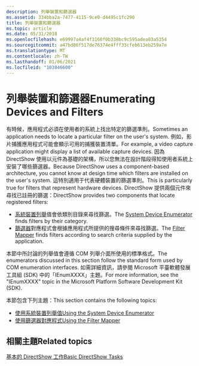 ```yaml
---
description: 列舉裝置和篩選器
ms.assetid: 334bba2a-7477-4115-9ce0-d4495c1fc290
title: 列舉裝置和篩選器
ms.topic: article
ms.date: 05/31/2018
ms.openlocfilehash: e69997a4af4f3160f0b338bc9c595adea83a5354
ms.sourcegitcommit: a47bd86f517de76374e4fff33cfeb613eb259a7e
ms.translationtype: MT
ms.contentlocale: zh-TW
ms.lasthandoff: 01/06/2021
ms.locfileid: "103846600"
---
```

# <a name="enumerating-devices-and-filters"></a><span data-ttu-id="6a2d5-103">列舉裝置和篩選器</span><span class="sxs-lookup"><span data-stu-id="6a2d5-103">Enumerating Devices and Filters</span></span>

<span data-ttu-id="6a2d5-104">有時候，應用程式必須在使用者的系統上找出特定的篩選準則。</span><span class="sxs-lookup"><span data-stu-id="6a2d5-104">Sometimes an application needs to locate a particular filter on the user's system.</span></span> <span data-ttu-id="6a2d5-105">例如，影片捕獲應用程式可能會顯示可用的捕獲裝置清單。</span><span class="sxs-lookup"><span data-stu-id="6a2d5-105">For example, a video capture application might display a list of available capture devices.</span></span> <span data-ttu-id="6a2d5-106">因為 DirectShow 使用以元件為基礎的架構，所以您無法在設計階段得知使用者系統上安裝了哪些篩選器。</span><span class="sxs-lookup"><span data-stu-id="6a2d5-106">Because DirectShow uses a component-based architecture, you cannot know at design time which filters are installed on the user's system.</span></span> <span data-ttu-id="6a2d5-107">這特別適用于代表硬體裝置的篩選準則。</span><span class="sxs-lookup"><span data-stu-id="6a2d5-107">This is particularly true for filters that represent hardware devices.</span></span> <span data-ttu-id="6a2d5-108">DirectShow 提供兩個元件來尋找已註冊的篩選：</span><span class="sxs-lookup"><span data-stu-id="6a2d5-108">DirectShow provides two components that locate registered filters:</span></span>

-   <span data-ttu-id="6a2d5-109">[系統裝置列舉](system-device-enumerator.md)值會依類別目錄來尋找篩選。</span><span class="sxs-lookup"><span data-stu-id="6a2d5-109">The [System Device Enumerator](system-device-enumerator.md) finds filters by their category.</span></span>
-   <span data-ttu-id="6a2d5-110">[篩選器](filter-mapper.md)對應程式會根據應用程式所提供的搜尋條件來尋找篩選。</span><span class="sxs-lookup"><span data-stu-id="6a2d5-110">The [Filter Mapper](filter-mapper.md) finds filters according to search criteria supplied by the application.</span></span>

<span data-ttu-id="6a2d5-111">本節中所討論的列舉值會遵循 COM 列舉介面所使用的標準格式。</span><span class="sxs-lookup"><span data-stu-id="6a2d5-111">The enumerators discussed in this section follow the standard form used by COM enumeration interfaces.</span></span> <span data-ttu-id="6a2d5-112">如需詳細資訊，請參閱 Microsoft 平臺軟體發展工具組 (SDK) 中的「IEnumXXXX」主題。</span><span class="sxs-lookup"><span data-stu-id="6a2d5-112">For more information, see the "IEnumXXXX" topic in the Microsoft Platform Software Development Kit (SDK).</span></span>

<span data-ttu-id="6a2d5-113">本節包含下列主題：</span><span class="sxs-lookup"><span data-stu-id="6a2d5-113">This section contains the following topics:</span></span>

-   [<span data-ttu-id="6a2d5-114">使用系統裝置列舉值</span><span class="sxs-lookup"><span data-stu-id="6a2d5-114">Using the System Device Enumerator</span></span>](using-the-system-device-enumerator.md)
-   [<span data-ttu-id="6a2d5-115">使用篩選器對應程式</span><span class="sxs-lookup"><span data-stu-id="6a2d5-115">Using the Filter Mapper</span></span>](using-the-filter-mapper.md)

## <a name="related-topics"></a><span data-ttu-id="6a2d5-116">相關主題</span><span class="sxs-lookup"><span data-stu-id="6a2d5-116">Related topics</span></span>

<dl> <dt>

[<span data-ttu-id="6a2d5-117">基本的 DirectShow 工作</span><span class="sxs-lookup"><span data-stu-id="6a2d5-117">Basic DirectShow Tasks</span></span>](basic-directshow-tasks.md)
</dt> </dl>

 

 



